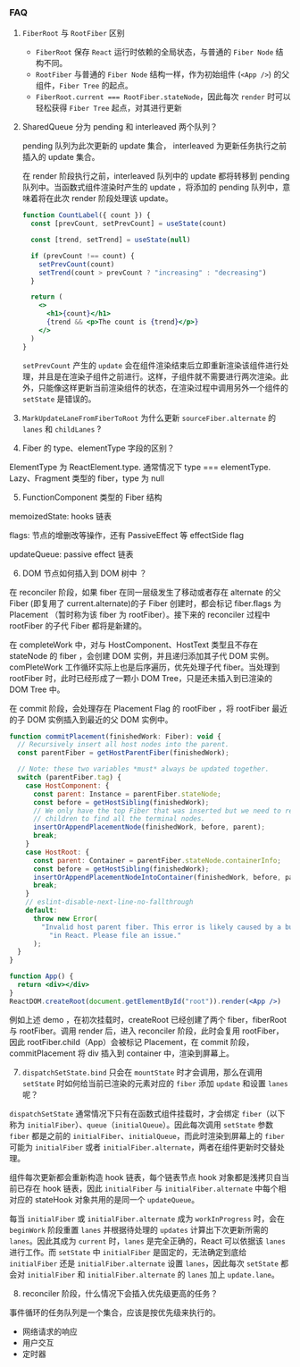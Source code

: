### FAQ

1. `FiberRoot` 与 `RootFiber` 区别
   - `FiberRoot` 保存 `React` 运行时依赖的全局状态，与普通的 `Fiber Node` 结构不同。
   - `RootFiber` 与普通的 `Fiber Node` 结构一样，作为初始组件 (`<App />`) 的父组件，`Fiber Tree` 的起点。
   - `FiberRoot.current === RootFiber.stateNode`，因此每次 `render` 时可以轻松获得 `Fiber Tree` 起点，对其进行更新
2. SharedQueue 分为 pending 和 interleaved 两个队列？

   pending 队列为此次更新的 update 集合， interleaved 为更新任务执行之前插入的 update 集合。

   在 render 阶段执行之前，interleaved 队列中的 update 都将转移到 pending 队列中。当函数式组件渲染时产生的 update ，将添加的 pending 队列中，意味着将在此次 render 阶段处理该 update。

   ```jsx
   function CountLabel({ count }) {
     const [prevCount, setPrevCount] = useState(count)

     const [trend, setTrend] = useState(null)

     if (prevCount !== count) {
       setPrevCount(count)
       setTrend(count > prevCount ? "increasing" : "decreasing")
     }

     return (
       <>
         <h1>{count}</h1>
         {trend && <p>The count is {trend}</p>}
       </>
     )
   }
   ```

   `setPrevCount` 产生的 `update` 会在组件渲染结束后立即重新渲染该组件进行处理，并且是在渲染子组件之前进行。这样，子组件就不需要进行两次渲染。此外，只能像这样更新当前渲染组件的状态，在渲染过程中调用另外一个组件的 `setState` 是错误的。

3. `MarkUpdateLaneFromFiberToRoot` 为什么更新 `sourceFiber.alternate` 的 `lanes` 和 `childLanes` ?

4. Fiber 的 type、elementType 字段的区别？

ElementType 为 ReactElement.type. 通常情况下 type === elementType. Lazy、Fragment 类型的 fiber，type 为 null

5. FunctionComponent 类型的 Fiber 结构

memoizedState: hooks 链表

flags: 节点的增删改等操作，还有 PassiveEffect 等 effectSide flag

updateQueue: passive effect 链表

6. DOM 节点如何插入到 DOM 树中 ？

在 reconciler 阶段，如果 fiber 在同一层级发生了移动或者存在 alternate 的父 Fiber (即复用了 current.alternate)的子 Fiber 创建时，都会标记 fiber.flags 为 Placement （暂时称为该 fiber 为 rootFiber）。接下来的 reconciler 过程中 rootFiber 的子代 Fiber 都将是新建的。

在 completeWork 中，对与 HostComponent、HostText 类型且不存在 stateNode 的 fiber ，会创建 DOM 实例，并且递归添加其子代 DOM 实例。comPleteWork 工作循环实际上也是后序遍历，优先处理子代 fiber。当处理到 rootFiber 时，此时已经形成了一颗小 DOM Tree，只是还未插入到已渲染的 DOM Tree 中。

在 commit 阶段，会处理存在 Placement Flag 的 rootFiber ，将 rootFiber 最近的子 DOM 实例插入到最近的父 DOM 实例中。

```js
function commitPlacement(finishedWork: Fiber): void {
  // Recursively insert all host nodes into the parent.
  const parentFiber = getHostParentFiber(finishedWork);

  // Note: these two variables *must* always be updated together.
  switch (parentFiber.tag) {
    case HostComponent: {
      const parent: Instance = parentFiber.stateNode;
      const before = getHostSibling(finishedWork);
      // We only have the top Fiber that was inserted but we need to recurse down its
      // children to find all the terminal nodes.
      insertOrAppendPlacementNode(finishedWork, before, parent);
      break;
    }
    case HostRoot: {
      const parent: Container = parentFiber.stateNode.containerInfo;
      const before = getHostSibling(finishedWork);
      insertOrAppendPlacementNodeIntoContainer(finishedWork, before, parent);
      break;
    }
    // eslint-disable-next-line-no-fallthrough
    default:
      throw new Error(
        "Invalid host parent fiber. This error is likely caused by a bug " +
          "in React. Please file an issue."
      );
  }
}
```

```jsx
function App() {
  return <div></div>
}
ReactDOM.createRoot(document.getElementById("root")).render(<App />)
```

例如上述 demo ，在初次挂载时，createRoot 已经创建了两个 fiber，fiberRoot 与 rootFiber。调用 render 后，进入 reconciler 阶段，此时会复用 rootFiber，因此 rootFiber.child（App）会被标记 Placement，在 commit 阶段，commitPlacement 将 div 插入到 container 中，渲染到屏幕上。

7. `dispatchSetState.bind` 只会在 `mountState` 时才会调用，那么在调用 `setState` 时如何给当前已渲染的元素对应的 `fiber` 添加 `update` 和设置 `lanes` 呢？

`dispatchSetState` 通常情况下只有在函数式组件挂载时，才会绑定 `fiber`（以下称为 `initialFiber`）、`queue`（`initialQueue`）。因此每次调用 `setState` 参数 `fiber` 都是之前的 `initialFiber`、`initialQueue`，而此时渲染到屏幕上的 `fiber` 可能为 `initialFiber` 或者 `initialFiber.alternate`，两者在组件更新时交替处理。

组件每次更新都会重新构造 hook 链表，每个链表节点 hook 对象都是浅拷贝自当前已存在 hook 链表，因此 `initialFiber` 与 `initialFiber.alternate` 中每个相对应的 stateHook 对象共用的是同一个 `updateQueue`。

每当 `initialFiber` 或 `initialFiber.alternate` 成为 `workInProgress` 时，会在 `beginWork` 阶段重置 `lanes` 并根据待处理的 `updates` 计算出下次更新所需的 `lanes`。因此其成为 `current` 时，`lanes` 是完全正确的，React 可以依据该 `lanes` 进行工作。而 `setState` 中 `initialFiber` 是固定的，无法确定到底给 `initialFiber` 还是 `initialFiber.alternate` 设置 `lanes`，因此每次 `setState` 都会对 `initialFiber` 和 `initialFiber.alternate` 的 `lanes` 加上 `update.lane`。

8. reconciler 阶段，什么情况下会插入优先级更高的任务？

事件循环的任务队列是一个集合，应该是按优先级来执行的。

- 网络请求的响应
- 用户交互
- 定时器
